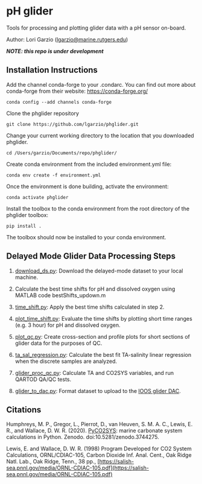 # pH glider

Tools for processing and plotting glider data with a pH sensor on-board.

Author: Lori Garzio (lgarzio@marine.rutgers.edu)

**_NOTE: this repo is under development_**

## Installation Instructions
Add the channel conda-forge to your .condarc. You can find out more about conda-forge from their website: https://conda-forge.org/

`conda config --add channels conda-forge`

Clone the phglider repository

`git clone https://github.com/lgarzio/phglider.git`

Change your current working directory to the location that you downloaded phglider. 

`cd /Users/garzio/Documents/repo/phglider/`

Create conda environment from the included environment.yml file:

`conda env create -f environment.yml`

Once the environment is done building, activate the environment:

`conda activate phglider`

Install the toolbox to the conda environment from the root directory of the phglider toolbox:

`pip install .`

The toolbox should now be installed to your conda environment.

## Delayed Mode Glider Data Processing Steps
1. [download_ds.py](https://github.com/lgarzio/phglider/blob/master/delayed_analysis/download_ds.py): Download the delayed-mode dataset to your local machine.

2. Calculate the best time shifts for pH and dissolved oxygen using MATLAB code bestShifts_updown.m

3. [time_shift.py](https://github.com/lgarzio/phglider/blob/master/delayed_analysis/time_shift.py): Apply the best time shifts calculated in step 2.

4. [plot_time_shift.py](https://github.com/lgarzio/phglider/blob/master/delayed_analysis/plot_time_shift.py): Evaluate the time shifts by plotting short time ranges (e.g. 3 hour) for pH and dissolved oxygen.

5. [plot_qc.py](https://github.com/lgarzio/phglider/blob/master/delayed_analysis/plot_qc.py): Create cross-section and profile plots for short sections of glider data for the purposes of QC.

6. [ta_sal_regression.py](https://github.com/lgarzio/phglider/blob/master/ta_equation/ta_sal_regression.py): Calculate the best fit TA-salinity linear regression when the discrete samples are analyzed.

7. [glider_proc_qc.py](https://github.com/lgarzio/phglider/blob/master/delayed_analysis/glider_proc_qc.py): Calculate TA and CO2SYS variables, and run QARTOD QA/QC tests.

8. [glider_to_dac.py](https://github.com/lgarzio/phglider/blob/master/delayed_analysis/glider_to_dac.py): Format dataset to upload to the [IOOS glider DAC](https://gliders.ioos.us/).

## Citations
Humphreys, M. P., Gregor, L., Pierrot, D., van Heuven, S. M. A. C., Lewis, E. R., and Wallace, D. W. R. (2020). [PyCO2SYS](https://pypi.org/project/PyCO2SYS/): marine carbonate system calculations in Python. Zenodo. doi:10.5281/zenodo.3744275.

Lewis, E. and Wallace, D. W. R. (1998) Program Developed for CO2 System Calculations, ORNL/CDIAC-105, Carbon Dioxide Inf. Anal. Cent., Oak Ridge Natl. Lab., Oak Ridge, Tenn., 38 pp., [https://salish-sea.pnnl.gov/media/ORNL-CDIAC-105.pdf](https://salish-sea.pnnl.gov/media/ORNL-CDIAC-105.pdf)